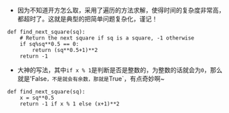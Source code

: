 - 因为不知道开方怎么取，采用了遍历的方法求解，使得时间的复杂度非常高，都超时了。这就是典型的把简单问题复杂化，谨记！
```
def find_next_square(sq):
    # Return the next square if sq is a square, -1 otherwise
    if sq%sq**0.5 == 0:
        return (sq**0.5+1)**2
    return -1
```
- 大神的写法，其中`if x % 1`是判断是否是整数的，为整数的话就会为`0`，那么就是'False`，不是就会有余数，那就是`True`，有点奇妙啊~
```
def find_next_square(sq):
    x = sq**0.5    
    return -1 if x % 1 else (x+1)**2
```
